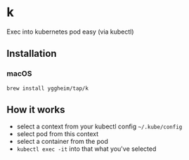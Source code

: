 # k
Exec into kubernetes pod easy (via kubectl)

## Installation
### macOS
`brew install yggheim/tap/k`

## How it works
- select a context from your kubectl config `~/.kube/config`
- select pod from this context
- select a container from the pod
- `kubectl exec -it` into that what you've selected

